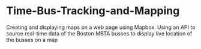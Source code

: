# Time-Bus-Tracking-and-Mapping
Creating and displaying maps on a web page using Mapbox. Using an API to source real-time data of the Boston MBTA busses to display live location of the busses on a map
